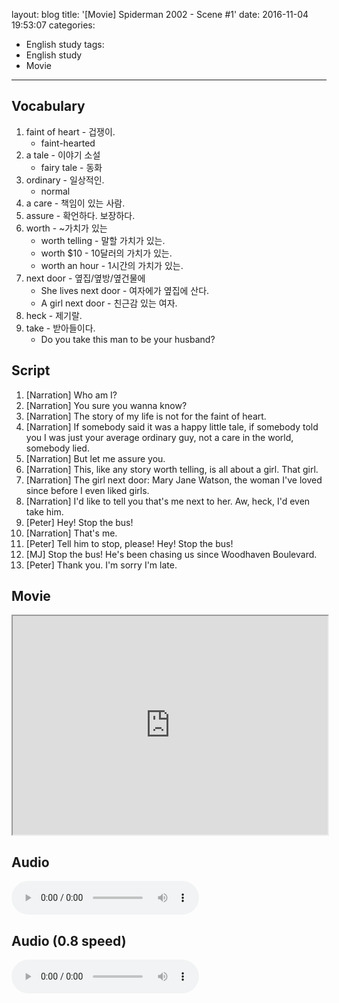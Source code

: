 layout: blog
title: '[Movie] Spiderman 2002 - Scene #1'
date: 2016-11-04 19:53:07
categories: 
- English study
tags:
- English study
- Movie
---

## Vocabulary

1. faint of heart - 겁쟁이.
    * faint-hearted
2. a tale - 이야기 소설
    * fairy tale - 동화
2. ordinary - 일상적인.
    * normal
3. a care - 책임이 있는 사람.
4. assure - 확언하다. 보장하다.
5. worth - ~가치가 있는
    * worth telling - 말할 가치가 있는.
    * worth $10 - 10달러의 가치가 있는.
    * worth an hour - 1시간의 가치가 있는.
6. next door - 옆집/옆방/옆건물에
    * She lives next door - 여자에가 옆집에 산다.
    * A girl next door - 친근감 있는 여자.
7. heck - 제기랄.
8. take - 받아들이다.
    * Do you take this man to be your husband?

## Script
1. [Narration] Who am I? 
2. [Narration] You sure you wanna know? 
3. [Narration] The story of my life is not for the faint of heart. 
4. [Narration] If somebody said it was a happy little tale, if somebody told you I was just your average ordinary guy, not a care in the world, somebody lied. 
5. [Narration] But let me assure you. 
5. [Narration] This, like any story worth telling, is all about a girl. That girl. 
6. [Narration] The girl next door: Mary Jane Watson, the woman I've loved since before I even liked girls. 
7. [Narration] I'd like to tell you that's me next to her. Aw, heck, I'd even take him.
2. [Peter] Hey! Stop the bus!
3. [Narration] That's me.
4. [Peter] Tell him to stop, please! Hey! Stop the bus!
5. [MJ] Stop the bus! He's been chasing us since Woodhaven Boulevard.
6. [Peter] Thank you. I'm sorry I'm late.

## Movie
<iframe src="https://drive.google.com/file/d/0B9gDC0WDShzmYWJmYjVKYU5iWWc/preview" width="100%" height="350"></iframe>


## Audio
<audio controls="controls">
  <source type="audio/mp3" src="http://docs.google.com/uc?export=open&id=0B9gDC0WDShzmVTlRaW4wYnVMY0k"></source>
  <p>Your browser does not support the audio element.</p>
</audio>

## Audio (0.8 speed)
<audio controls="controls">
  <source type="audio/mp3" src="http://docs.google.com/uc?export=open&id=0B9gDC0WDShzmcjdIeFBzZDR3UWc"></source>
  <p>Your browser does not support the audio element.</p>
</audio>